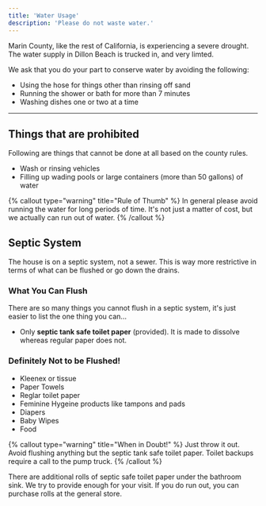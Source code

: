 ```yaml
---
title: 'Water Usage'
description: 'Please do not waste water.'
---
```


Marin County, like the rest of California, is experiencing a severe drought. The water supply in Dillon Beach is trucked in, and very limted.

We ask that you do your part to conserve water by avoiding the following:

- Using the hose for things other than rinsing off sand
- Running the shower or bath for more than 7 minutes
- Washing dishes one or two at a time

---

## Things that are prohibited

Following are things that cannot be done at all based on the county rules.

- Wash or rinsing vehicles
- Filling up wading pools or large containers (more than 50 gallons) of water

{% callout type="warning" title="Rule of Thumb" %}
In general please avoid running the water for long periods of time. It's not just a matter of cost, but we actually can run out of water.
{% /callout %}

## Septic System

The house is on a septic system, not a sewer. This is way more restrictive in terms of what can be flushed or go down the drains.

### What You Can Flush

There are so many things you cannot flush in a septic system, it's just easier to list the one thing you can…

- Only **septic tank safe toilet paper** (provided). It is made to dissolve whereas regular paper does not.

### Definitely Not to be Flushed!

- Kleenex or tissue
- Paper Towels
- Reglar toilet paper
- Feminine Hygeine products like tampons and pads
- Diapers
- Baby Wipes
- Food

{% callout type="warning" title="When in Doubt!" %}
Just throw it out. Avoid flushing anything but the septic tank safe toilet paper. Toilet backups require a call to the pump truck.
{% /callout %}

There are additional rolls of septic safe toilet paper under the bathroom sink. We try to provide enough for your visit. If you do run out, you can purchase rolls at the general store.
